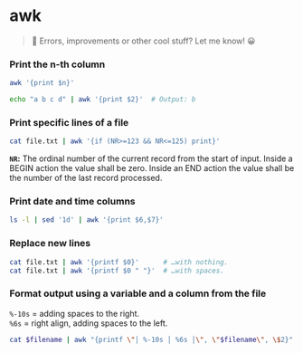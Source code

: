 # awk

> 👋 Errors, improvements or other cool stuff? Let me know! 😀


### Print the n-th column

```bash
awk '{print $n}'  

echo "a b c d" | awk '{print $2}'  # Output: b
```


### Print specific lines of a file

```bash
cat file.txt | awk '{if (NR>=123 && NR<=125) print}'
```

**`NR`:** The ordinal number of the current record from the start of input.  Inside a BEGIN action the value shall be 
zero. Inside an END action the value shall be the number of the last record processed.


### Print date and time columns

```bash
ls -l | sed '1d' | awk '{print $6,$7}'  
```


### Replace new lines

```bash
cat file.txt | awk '{printf $0}'      # …with nothing.
cat file.txt | awk '{printf $0 " "}'  # …with spaces.
```


### Format output using a variable and a column from the file

`%-10s` = adding spaces to the right.  
`%6s` = right align, adding spaces to the left.

```bash
cat $filename | awk "{printf \"│ %-10s │ %6s │\", \"$filename\", \$2}"
```
